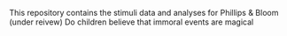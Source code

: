 This repository contains the stimuli data and analyses for Phillips & Bloom (under reivew) Do children believe that immoral events are magical

